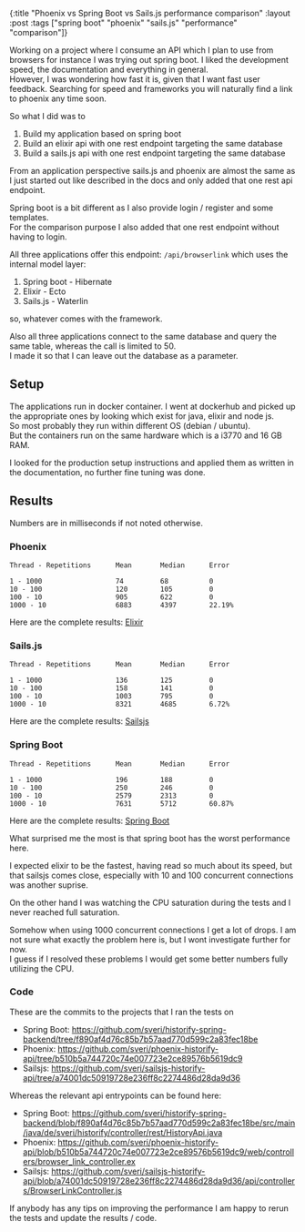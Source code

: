 {:title "Phoenix vs Spring Boot vs Sails.js performance comparison"
 :layout :post
 :tags  ["spring boot" "phoenix" "sails.js" "performance" "comparison"]}
 
 Working on a project where I consume an API which I plan to use from 
 browsers for instance I was trying out spring boot. I liked the development 
 speed, the documentation and everything in general.  
 However, I was wondering how fast it is, given that I want fast user feedback.
Searching for speed and frameworks you will naturally find a link to phoenix
any time soon.  

So what I did was to 

1. Build my application based on spring boot
2. Build an elixir api with one rest endpoint targeting the same database
3. Build a sails.js api with one rest endpoint targeting the same database

From an application perspective sails.js and phoenix are almost the same
as I just started out like described in the docs and only added that one 
rest api endpoint.  

Spring boot is a bit different as I also provide login / register and some templates.  
For the comparison purpose I also added that one rest endpoint without having to login.

All three applications offer this endpoint: `/api/browserlink` which uses
the internal model layer:

1. Spring boot - Hibernate
2. Elixir - Ecto
3. Sails.js - Waterlin

so, whatever comes with the framework.

Also all three applications connect to the same database and query the same
table, whereas the call is limited to 50.  
I made it so that I can leave out the database as a parameter.

## Setup

The applications run in docker container. I went at dockerhub and picked up
the appropriate ones by looking which exist for java, elixir and node js.  
So most probably they run within different OS (debian / ubuntu).  
But the containers run on the same hardware which is a i3770 and 16 GB RAM.

I looked for the production setup instructions and applied them as written
in the documentation, no further fine tuning was done.

## Results

Numbers are in milliseconds if not noted otherwise.

### Phoenix

```
Thread - Repetitions      Mean       Median      Error  

1 - 1000                  74         68          0
10 - 100                  120        105         0
100 - 10                  905        622         0
1000 - 10                 6883       4397        22.19%
```

Here are the complete results: <a href="/img/elixir.png" target="_blank">Elixir</a>

### Sails.js

```
Thread - Repetitions      Mean       Median      Error  

1 - 1000                  136        125         0
10 - 100                  158        141         0
100 - 10                  1003       795         0
1000 - 10                 8321       4685        6.72%
```

Here are the complete results: <a href="/img/sailsjs.png" target="_blank">Sailsjs</a>

### Spring Boot

```
Thread - Repetitions      Mean       Median      Error  

1 - 1000                  196        188         0
10 - 100                  250        246         0
100 - 10                  2579       2313        0
1000 - 10                 7631       5712        60.87%
```

Here are the complete results: <a href="/img/sailsjs.png" target="_blank">Spring Boot</a>

What surprised me the most is that spring boot has the worst performance here.

I expected elixir to be the fastest, having read so much about its speed, but that
sailsjs comes close, especially with 10 and 100 concurrent connections was another suprise. 

On the other hand I was watching the CPU saturation during the tests and I never
reached full saturation.

Somehow when using 1000 concurrent connections I get a lot of drops. I am not sure what exactly
the problem here is, but I wont investigate further for now.  
I guess if I resolved these problems I would get some better numbers
fully utilizing the CPU.

### Code

These are the commits to the projects that I ran the tests on

* Spring Boot: <https://github.com/sveri/historify-spring-backend/tree/f890af4d76c85b7b57aad770d599c2a83fec18be>
* Phoenix: <https://github.com/sveri/phoenix-historify-api/tree/b510b5a744720c74e007723e2ce89576b5619dc9>
* Sailsjs: <https://github.com/sveri/sailsjs-historify-api/tree/a74001dc50919728e236ff8c2274486d28da9d36>

Whereas the relevant api entrypoints can be found here:

* Spring Boot: <https://github.com/sveri/historify-spring-backend/blob/f890af4d76c85b7b57aad770d599c2a83fec18be/src/main/java/de/sveri/historify/controller/rest/HistoryApi.java>
* Phoenix: <https://github.com/sveri/phoenix-historify-api/blob/b510b5a744720c74e007723e2ce89576b5619dc9/web/controllers/browser_link_controller.ex>
* Sailsjs: <https://github.com/sveri/sailsjs-historify-api/blob/a74001dc50919728e236ff8c2274486d28da9d36/api/controllers/BrowserLinkController.js>

If anybody has any tips on improving the performance I am happy to rerun the tests
and update the results / code.